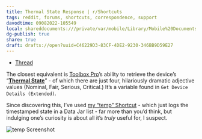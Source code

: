 ```yaml
---
title: Thermal State Response | r/Shortcuts
tags: reddit, forums, shortcuts, correspondence, support
davodtime: 09082022-105549
local: shareddocuments:///private/var/mobile/Library/Mobile%20Documents/iCloud~md~obsidian/Documents/OBSHIDDIAN/drafts/C46229D3-83CF-4DE2-9230-346BB9D59E27.md
dg-publish: true
share: true
draft: drafts://open?uuid=C46229D3-83CF-4DE2-9230-346BB9D59E27
---
```

- [Thread](https://www.reddit.com/r/shortcuts/comments/tk3el6/iphone_temperature_measurement/)

The closest equivalent is [Toolbox Pro](https://apps.apple.com/us/app/toolbox-pro-for-shortcuts/id1476205977)’s ability to retrieve the device’s “[**Thermal State**](https://developer.apple.com/library/archive/documentation/Performance/Conceptual/power_efficiency_guidelines_osx/RespondToThermalStateChanges.html)” - of which there are just four, hilariously dramatic adjective values (Nominal, Fair, Serious, Critical.) It’s a variable found in `Get Device Details (Extended)`.

Since discovering this, I’ve used [my “temp” Shortcut](https://www.icloud.com/shortcuts/45030559a4864674b46634cecbc4bfc0) - which just logs the timestamped state in a Data Jar list - far more than you’d think, but indulging one’s curiosity is about all it’s *truly* useful for, I suspect.

![temp Screenshot](https://user-images.githubusercontent.com/43663476/159566232-0c0a3dc8-695c-4901-8bb0-b9ae364127ce.png)